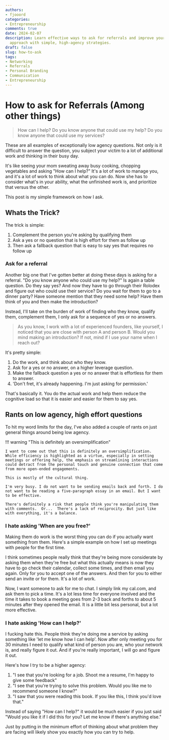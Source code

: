 ```yaml
---
authors:
- fjooord
categories:
- Entrepreneurship
comments: true
date: 2024-02-07
description: Learn effective ways to ask for referrals and improve your networking
  approach with simple, high-agency strategies.
draft: false
slug: how-to-ask
tags:
- Networking
- Referrals
- Personal Branding
- Communication
- Entrepreneurship
---
```


# How to ask for Referrals (Among other things)

> How can I help? Do you know anyone that could use my help? Do you know anyone that could use my services?

These are all examples of exceptionally low agency questions. Not only is it difficult to answer the question, you subject your victim to a lot of additional work and thinking in their busy day.

It's like seeing your mom sweating away busy cooking, chopping vegetables and asking "How can I help?" It's a lot of work to manage you, and it's a lot of work to think about what you can do. Now she has to consider what's in your ability, what the unfinished work is, and prioritize that versus the other.

This post is my simple framework on how I ask.

<!-- more -->

## Whats the Trick?

The trick is simple:

1. Complement the person you're asking by qualifying them
2. Ask a yes or no question that is high effort for them as follow up
3. Then ask a fallback question that is easy to say yes that requires no follow up

### Ask for a referral

Another big one that I've gotten better at doing these days is asking for a referral. "Do you know anyone who could use my help?" Is again a table question. Do they say yes? And now they have to go through their Rolodex and figure out who could use their service? Do you wait for them to go to a dinner party? Have someone mention that they need some help? Have them think of you and then make the introduction?

Instead, I'll take on the burden of work of finding who they know, qualify them, complement them, I only ask for a sequence of yes or no answers.

> As you know, I work with a lot of experienced founders, like yourself, I noticed that you are close with person A and person B. Would you mind making an introduction? If not, mind if I use your name when I reach out?

It's pretty simple:

1. Do the work, and think about who they know.
2. Ask for a yes or no answer, on a higher leverage question.
3. Make the fallback question a yes or no answer that is effortless for them to answer.
4. 'Don't fret, it's already happening. I'm just asking for permission.'

That's basically it. You do the actual work and help them reduce the cognitive load so that it is easier and easier for them to say yes.

## Rants on low agency, high effort questions

To hit my word limits for the day, I've also added a couple of rants on just general things around being low agency.

!!! warning "This is definitely an oversimplification"

    I want to come out that this is definitely an oversimplification. While efficiency is highlighted as a virtue, especially in setting meetings or offering help, the emphasis on streamlining interactions could detract from the personal touch and genuine connection that come from more open-ended engagements.

    This is mostly of the cultural thing.

    I'm very busy. I do not want to be sending emails back and forth. I do not want to be reading a five-paragraph essay in an email. But I want to be effective.

    There's definitely a risk that people think you're manipulating them with comments.  Or...  There's a lack of reciprocity. But just like with everything, it's a balance.

### I hate asking 'When are you free?'

Making them do work is the worst thing you can do if you actually want something from them. Here's a simple example on how I set up meetings with people for the first time.

I think sometimes people really think that they're being more considerate by asking them when they're free but what this actually means is now they have to go check their calendar, collect some times, and then email you again. Only for you to accept one of the answers. And then for you to either send an invite or for them. It's a lot of work.

Now, I want someone to ask for me to chat. I simply link my cal.com, and ask them to pick a time. It's a lot less time for everyone involved and the time it takes to book a meeting goes from 2-3 back and forths to about 5 minutes after they opened the email. It is a little bit less personal, but a lot more effective.

### I hate asking 'How can I help?'

I fucking hate this. People think they're doing me a service by asking something like 'let me know how I can help'. Now after only meeting you for 30 minutes I need to qualify what kind of person you are, who your network is, and really figure it out. And if you're really important, I will go and figure it out.

Here's how I try to be a higher agency:

1. "I see that you're looking for a job. Shoot me a resume, I'm happy to give some feedback"
2. "I see that you're trying to solve this problem. Would you like me to recommend someone I know?"
3. "I saw that you were reading this book. If you like this, I think you'd love that."

Instead of saying "How can I help?" it would be much easier if you just said "Would you like it if I did this for you? Let me know if there's anything else."

Just by putting in the minimum effort of thinking about what problem they are facing will likely show you exactly how you can try to help.